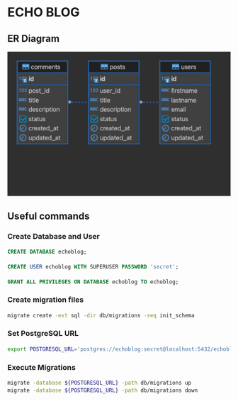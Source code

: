 # ECHO BLOG

## ER Diagram
![ER Diagram](docs/er-diagram.png)

## Useful commands

### Create Database and User
```sql
CREATE DATABASE echoblog;

CREATE USER echoblog WITH SUPERUSER PASSWORD 'secret';

GRANT ALL PRIVILEGES ON DATABASE echoblog TO echoblog;
```

### Create migration files
```bash
migrate create -ext sql -dir db/migrations -seq init_schema
```

### Set PostgreSQL URL
```bash
export POSTGRESQL_URL='postgres://echoblog:secret@localhost:5432/echoblog?sslmode=disable'
```

### Execute Migrations
```bash
migrate -database ${POSTGRESQL_URL} -path db/migrations up
migrate -database ${POSTGRESQL_URL} -path db/migrations down
```